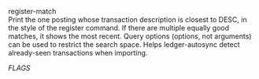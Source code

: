 register-match\
Print the one posting whose transaction description is closest to DESC, 
in the style of the register command.
If there are multiple equally good matches, it shows the most recent.
Query options (options, not arguments) can be used to restrict the search space.
Helps ledger-autosync detect already-seen transactions when importing.

$FLAGS$

